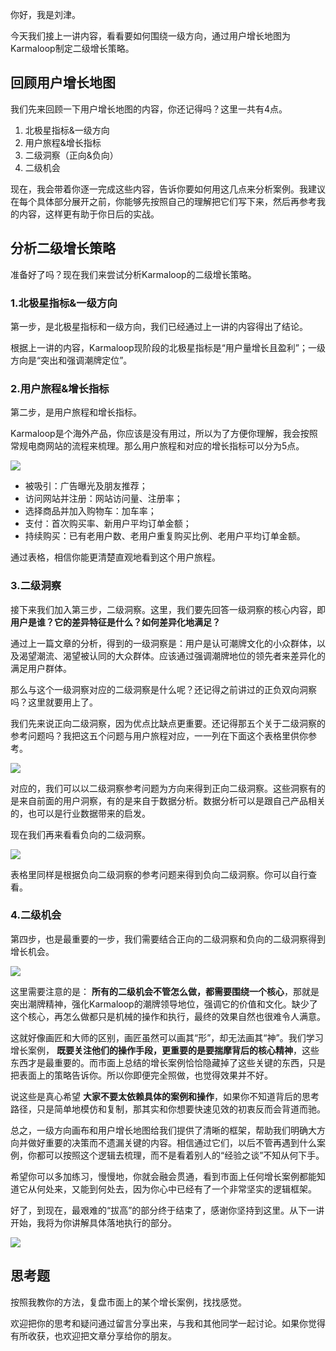 你好，我是刘津。

今天我们接上一讲内容，看看要如何围绕一级方向，通过用户增长地图为Karmaloop制定二级增长策略。

## 回顾用户增长地图

我们先来回顾一下用户增长地图的内容，你还记得吗？这里一共有4点。

1. 北极星指标&一级方向
2. 用户旅程&增长指标
3. 二级洞察（正向&负向）
4. 二级机会

现在，我会带着你逐一完成这些内容，告诉你要如何用这几点来分析案例。我建议在每个具体部分展开之前，你能够先按照自己的理解把它们写下来，然后再参考我的内容，这样更有助于你日后的实战。

## 分析二级增长策略

准备好了吗？现在我们来尝试分析Karmaloop的二级增长策略。

### 1.北极星指标&一级方向

第一步，是北极星指标和一级方向，我们已经通过上一讲的内容得出了结论。

根据上一讲的内容，Karmaloop现阶段的北极星指标是“用户量增长且盈利”；一级方向是“突出和强调潮牌定位”。

### 2.用户旅程&增长指标

第二步，是用户旅程和增长指标。

Karmaloop是个海外产品，你应该是没有用过，所以为了方便你理解，我会按照常规电商网站的流程来梳理。那么用户旅程和对应的增长指标可以分为5点。

![](https://static001.geekbang.org/resource/image/b9/48/b984391e20a7451d70177ea2fc763d48.png?wh=2372*860)

- 被吸引：广告曝光及朋友推荐；
- 访问网站并注册：网站访问量、注册率；
- 选择商品并加入购物车：加车率；
- 支付：首次购买率、新用户平均订单金额；
- 持续购买：已有老用户数、老用户重复购买比例、老用户平均订单金额。

通过表格，相信你能更清楚直观地看到这个用户旅程。

### 3.二级洞察

接下来我们加入第三步，二级洞察。这里，我们要先回答一级洞察的核心内容，即 **用户是谁？它的差异特征是什么？如何差异化地满足？**

通过上一篇文章的分析，得到的一级洞察是：用户是认可潮牌文化的小众群体，以及渴望潮流、渴望被认同的大众群体。应该通过强调潮牌地位的领先者来差异化的满足用户群体。

那么与这个一级洞察对应的二级洞察是什么呢？还记得之前讲过的正负双向洞察吗？这里就要用上了。

我们先来说正向二级洞察，因为优点比缺点更重要。还记得那五个关于二级洞察的参考问题吗？我把这五个问题与用户旅程对应，一一列在下面这个表格里供你参考。

![](https://static001.geekbang.org/resource/image/04/77/041b8b7947f8b2e0bdc68d1579b56077.png?wh=2356*1160)

对应的，我们可以以二级洞察参考问题为方向来得到正向二级洞察。这些洞察有的是来自前面的用户洞察，有的是来自于数据分析。数据分析可以是跟自己产品相关的，也可以是行业数据带来的启发。

现在我们再来看看负向的二级洞察。

![](https://static001.geekbang.org/resource/image/05/50/0571e95fdeb7ce5134619f33c6c91950.png?wh=2412*1892)

表格里同样是根据负向二级洞察的参考问题来得到负向二级洞察。你可以自行查看。

### 4.二级机会

第四步，也是最重要的一步，我们需要结合正向的二级洞察和负向的二级洞察得到增长机会。

![](https://static001.geekbang.org/resource/image/ce/90/ce37686cccbca124556f918686c58d90.png?wh=2464*1940)

这里需要注意的是： **所有的二级机会不管怎么做，都需要围绕一个核心**，那就是突出潮牌精神，强化Karmaloop的潮牌领导地位，强调它的价值和文化。缺少了这个核心，再怎么做都只是机械的操作和执行，最终的效果自然也很难令人满意。

这就好像画匠和大师的区别，画匠虽然可以画其“形”，却无法画其“神”。我们学习增长案例， **既要关注他们的操作手段，更重要的是要揣摩背后的核心精神**，这些东西才是最重要的。而市面上总结的增长案例恰恰隐藏掉了这些关键的东西，只是把表面上的策略告诉你。所以你即便完全照做，也觉得效果并不好。

说这些是真心希望 **大家不要太依赖具体的案例和操作**，如果你不知道背后的思考路径，只是简单地模仿和复制，那其实和你想要快速见效的初衷反而会背道而驰。

总之，一级方向画布和用户增长地图给我们提供了清晰的框架，帮助我们明确大方向并做好重要的决策而不遗漏关键的内容。相信通过它们，以后不管再遇到什么案例，你都可以按照这个逻辑去梳理，而不是看着别人的“经验之谈”不知从何下手。

希望你可以多加练习，慢慢地，你就会融会贯通，看到市面上任何增长案例都能知道它从何处来，又能到何处去，因为你心中已经有了一个非常坚实的逻辑框架。

好了，到现在，最艰难的“拔高”的部分终于结束了，感谢你坚持到这里。从下一讲开始，我将为你讲解具体落地执行的部分。

![](https://static001.geekbang.org/resource/image/eb/5a/ebdcea46640d639f5662fba4fa1ba25a.png?wh=5000*3288)

## 思考题

按照我教你的方法，复盘市面上的某个增长案例，找找感觉。

欢迎把你的思考和疑问通过留言分享出来，与我和其他同学一起讨论。如果你觉得有所收获，也欢迎把文章分享给你的朋友。